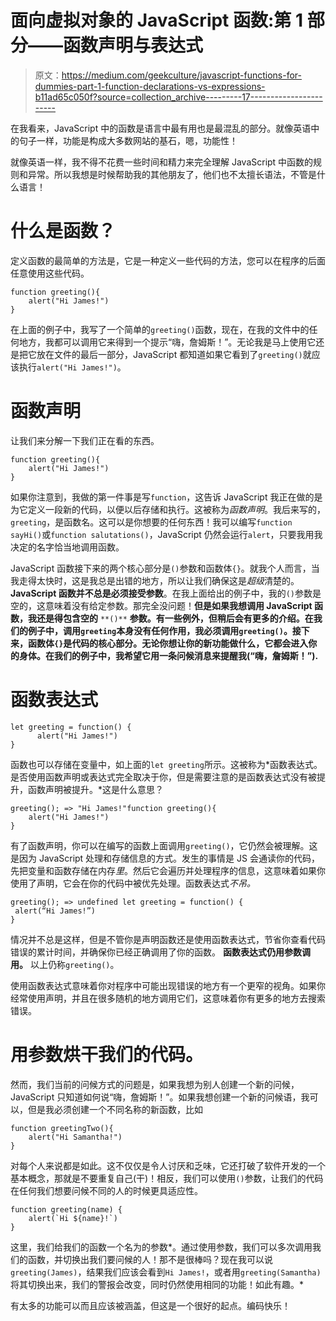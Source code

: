 # 面向虚拟对象的 JavaScript 函数:第 1 部分——函数声明与表达式

> 原文：<https://medium.com/geekculture/javascript-functions-for-dummies-part-1-function-declarations-vs-expressions-b11ad65c050f?source=collection_archive---------17----------------------->

在我看来，JavaScript 中的函数是语言中最有用也是最混乱的部分。就像英语中的句子一样，功能是构成大多数网站的基石，嗯，功能性！

就像英语一样，我不得不花费一些时间和精力来完全理解 JavaScript 中函数的规则和异常。所以我想是时候帮助我的其他朋友了，他们也不太擅长语法，不管是什么语言！

# 什么是函数？

定义函数的最简单的方法是，它是一种定义一些代码的方法，您可以在程序的后面任意使用这些代码。

```
function greeting(){
    alert("Hi James!")
}
```

在上面的例子中，我写了一个简单的`greeting()`函数，现在，在我的文件中的任何地方，我都可以调用它来得到一个提示“嗨，詹姆斯！”。无论我是马上使用它还是把它放在文件的最后一部分，JavaScript 都知道如果它看到了`greeting()`就应该执行`alert("Hi James!")`。

# 函数声明

让我们来分解一下我们正在看的东西。

```
function greeting(){
    alert("Hi James!")
}
```

如果你注意到，我做的第一件事是写`function`，这告诉 JavaScript 我正在做的是为它定义一段新的代码，以便以后存储和执行。这被称为*函数声明*。我后来写的，`greeting`，是函数名。这可以是你想要的任何东西！我可以编写`function sayHi()`或`function salutations()`，JavaScript 仍然会运行`alert`，只要我用我决定的名字恰当地调用函数。

JavaScript 函数接下来的两个核心部分是`()`参数和函数体`{}`。就我个人而言，当我走得太快时，这是我总是出错的地方，所以让我们确保这是*超级*清楚的。 **JavaScript 函数并不总是必须接受参数**。在我上面给出的例子中，我的`()`参数是空的，这意味着没有给定参数。那完全没问题！**但是如果我想调用 JavaScript 函数，我还是得包含空的** `**()**` **参数。有一些例外，但稍后会有更多的介绍。在我们的例子中，调用`greeting`本身没有任何作用，我必须调用`greeting()`。接下来，函数体`{}`是代码的核心部分。无论你想让你的新功能做什么，它都会进入你的身体。在我们的例子中，我希望它用一条问候消息来提醒我(“嗨，詹姆斯！”).**

# 函数表达式

```
let greeting = function() {
      alert("Hi James!")
}
```

函数也可以存储在变量中，如上面的`let greeting`所示。这被称为*函数表达式。是否使用函数声明或表达式完全取决于你，但是需要注意的是函数表达式没有被提升，函数声明被提升。*这是什么意思？

```
greeting(); => "Hi James!"function greeting(){
    alert("Hi James!")
}
```

有了函数声明，你可以在编写的函数上面调用`greeting()`，它仍然会被理解。这是因为 JavaScript 处理和存储信息的方式。发生的事情是 JS 会通读你的代码，先把变量和函数存储在内存*里*。然后它会遍历并处理程序的信息，这意味着如果你使用了声明，它会在你的代码中被优先处理。函数表达式*不吊。*

```
greeting(); => undefined let greeting = function() {
 alert(“Hi James!”)
}
```

情况并不总是这样，但是不管你是声明函数还是使用函数表达式，节省你查看代码错误的累计时间，并确保你已经正确调用了你的函数。 **函数表达式仍用参数调用。** 以上仍称`greeting()`。

使用函数表达式意味着你对程序中可能出现错误的地方有一个更窄的视角。如果你经常使用声明，并且在很多随机的地方调用它们，这意味着你有更多的地方去搜索错误。

# 用参数烘干我们的代码。

然而，我们当前的问候方式的问题是，如果我想为别人创建一个新的问候，JavaScript 只知道如何说“嗨，詹姆斯！”。如果我想创建一个新的问候语，我可以，但是我必须创建一个不同名称的新函数，比如

```
function greetingTwo(){
    alert("Hi Samantha!")
}
```

对每个人来说都是如此。这不仅仅是令人讨厌和乏味，它还打破了软件开发的一个基本概念，那就是不要重复自己(干)！相反，我们可以使用`()`参数，让我们的代码在任何我们想要问候不同的人的时候更具适应性。

```
function greeting(name) {
    alert(`Hi ${name}!`)
}
```

这里，我们给我们的函数一个名为的参数*。通过使用参数，我们可以多次调用我们的函数，并切换出我们要问候的人！那不是很棒吗？现在我可以说`greeting(James)`，结果我们应该会看到`Hi James!`，或者用`greeting(Samantha)`将其切换出来，我们的警报会改变，同时仍然使用相同的功能！如此有趣。*

有太多的功能可以而且应该被涵盖，但这是一个很好的起点。编码快乐！